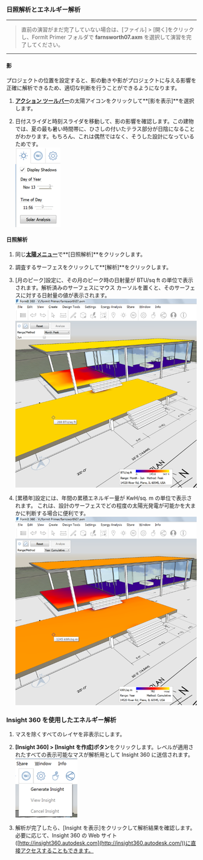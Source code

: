 

### 日照解析とエネルギー解析

---

> 直前の演習がまだ完了していない場合は、[ファイル] > [開く]をクリックし、FormIt Primer フォルダで **farnsworth07.axm** を選択して演習を完了してください。

---

#### 影

プロジェクトの位置を設定すると、影の動きや影がプロジェクトに与える影響を正確に解析できるため、適切な判断を行うことができるようになります。

1. [**アクション ツールバー**](../formit-introduction/tool-bars.md)の太陽アイコンをクリックして**[影を表示]**を選択します。

2. 日付スライダと時刻スライダを移動して、影の影響を確認します。この建物では、夏の最も暑い時間帯に、ひさしの付いたテラス部分が日陰になることがわかります。もちろん、これは偶然ではなく、そうした設計になっているためです。 <br xmlns="http://www.w3.org/1999/xhtml"/> ![](images/3bdf0e2a-0ad4-4aac-b6fc-5e789643b0d6.png)

#### 日照解析

1. 同じ[**太陽メニュー**](../formit-introduction/tool-bars.md)で**[日照解析]**をクリックします。

2. 調査するサーフェスをクリックして**[解析]**をクリックします。

3. [月のピーク]設定に、その月のピーク時の日射量が BTU/sq ft の単位で表示されます。解析済みのサーフェスにマウス カーソルを置くと、そのサーフェスに対する日射量の値が表示されます。![](images/460060a0-ea3b-4095-af45-40045811be22.png)

4. [累積年]設定には、年間の累積エネルギー量が KwH/sq. m の単位で表示されます。 これは、設計のサーフェスでどの程度の太陽光発電が可能かを大まかに判断する場合に便利です。![](images/a9f61dfb-dfc9-4751-b145-b131a69c53cf.png)

### Insight 360 を使用したエネルギー解析

1. マスを除くすべてのレイヤを非表示にします。

2. **[Insight 360] > [Insight を作成]ボタン**をクリックします。レベルが適用されたすべての表示可能なマスが解析用として Insight 360 に送信されます。 <br xmlns="http://www.w3.org/1999/xhtml"/> ![](images/deac2672-e76b-478c-8e12-fc7b270e59f2.png)

3. 解析が完了したら、[Insight を表示]をクリックして解析結果を確認します。必要に応じて、Insight 360 の Web サイト([http://insight360.autodesk.com](http://insight360.autodesk.com/))に直接アクセスすることもできます。

